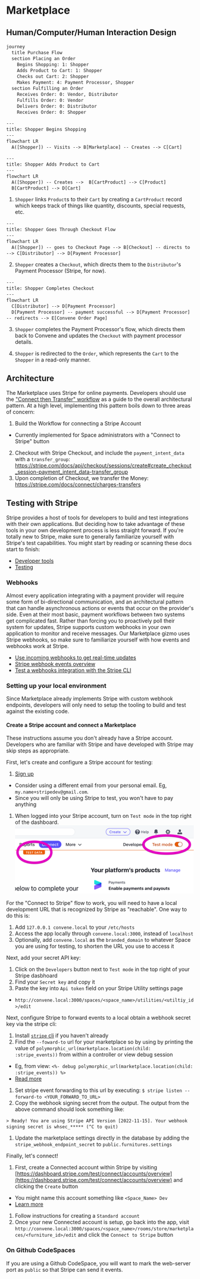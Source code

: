 # Marketplace

## Human/Computer/Human Interaction Design

```mermaid
journey
  title Purchase Flow
  section Placing an Order
    Begins Shopping: 1: Shopper
    Adds Product to Cart: 1: Shopper
    Checks out Cart: 2: Shopper
    Makes Payment: 4: Payment Processor, Shopper
  section Fulfilling an Order
    Receives Order: 0: Vendor, Distributor
    Fulfills Order: 0: Vendor
    Delivers Order: 0: Distributor
    Receives Order: 0: Shopper
```

```mermaid
---
title: Shopper Begins Shopping
---
flowchart LR
  A([Shopper]) -- Visits --> B[Marketplace] -- Creates --> C[Cart]
```

```mermaid
---
title: Shopper Adds Product to Cart
---
flowchart LR
  A([Shopper]) -- Creates -->  B[CartProduct] --> C[Product]
  B[CartProduct] --> D[Cart]
```

1. `Shopper` links `Product`s to their `Cart` by creating a `CartProduct` record which keeps track of things like quantity, discounts, special requests, etc.

```mermaid
---
title: Shopper Goes Through Checkout Flow
---
flowchart LR
  A([Shopper]) -- goes to Checkout Page --> B[Checkout] -- directs to --> C[Distributor] --> D[Payment Processor]
```

2. `Shopper` creates a `Checkout`, which directs them to the `Distributor`'s Payment Processor (Stripe, for now).

```mermaid
---
title: Shopper Completes Checkout
---
flowchart LR
  C[Distributor] --> D[Payment Processor]
  D[Payment Processor] -- payment successful --> D[Payment Processor] -- redirects --> E[Convene Order Page]
```

3. `Shopper` completes the Payment Processor's flow, which directs them back to Convene and updates the `Checkout` with payment processor details.

4. `Shopper` is redirected to the `Order`, which represents the `Cart` to the `Shopper` in a read-only manner.

## Architecture

The Marketplace uses Stripe for online payments. Developers should use the ["Connect then Transfer" workflow](https://stripe.com/docs/connect/collect-then-transfer-guide) as a guide to the overall architectural pattern. At a high level, implementing this pattern boils down to three areas of concern:

1. Build the Workflow for connecting a Stripe Account
  - Currently implemented for Space administrators with a "Connect to Stripe" button
2. Checkout with Stripe Checkout, and include the `payment_intent_data` with a `transfer_group`: https://stripe.com/docs/api/checkout/sessions/create#create_checkout_session-payment_intent_data-transfer_group
3. Upon completion of Checkout, we transfer the Money: https://stripe.com/docs/connect/charges-transfers

## Testing with Stripe

Stripe provides a host of tools for developers to build and test integrations with their own applications. But deciding how to take advantage of these tools in your own development process is less straight forward. If you're totally new to Stripe, make sure to generally familiarize yourself with Stripe's test capabilities. You might start by reading or scanning these docs start to finish:
* [Developer tools](https://stripe.com/docs/development)
* [Testing](https://stripe.com/docs/testing)


### Webhooks
Almost every application integrating with a payment provider will require some form of bi-directional communication, and an architectural pattern that can handle asynchronous actions or events that occur on the provider's side. Even at their most basic, payment workflows between two systems get complicated fast. Rather than forcing you to proactively poll their system for updates, Stripe supports custom webhooks in your own application to monitor and receive messages. Our Marketplace gizmo uses Stripe webhooks, so make sure to familiarize yourself with how events and webhooks work at Stripe.
* [Use incoming webhooks to get real-time updates](https://stripe.com/docs/webhooks)
* [Stripe webhook events overview](https://stripe.com/docs/webhooks/stripe-events)
* [Test a webhooks integration with the Stripe CLI](https://stripe.com/docs/webhooks/test)

### Setting up your local environment

Since Marketplace already implements Stripe with custom webhook endpoints, developers will only need to setup the tooling to build and test against the existing code.

#### Create a Stripe account and connect a Marketplace

These instructions assume you don't already have a Stripe account. Developers who are familiar with Stripe and have developed with Stripe may skip steps as appropriate.

First, let's create and configure a Stripe account for testing:
1. [Sign up](https://dashboard.stripe.com/register)
  - Consider using a different email from your personal email. Eg, `my.name+stripedev@gmail.com`.
  - Since you will only be using Stripe to test, you won't have to pay anything
1. When logged into your Stripe account, turn on `Test mode` in the top right of the dashboard.
  ![Turn on Stripe test mode](stripe_test_mode.png)

For the "Connect to Stripe" flow to work, you will need to have a local development URL that is recognized by Stripe as "reachable". One way to do this is:
1. Add `127.0.0.1 convene.local` to your `/etc/hosts`
1. Access the app locally through `convene.local:3000`, instead of `localhost`
1. Optionally, add `convene.local` as the `branded_domain` to whatever Space you are using for testing, to shorten the URL you use to access it

Next, add your secret API key:
1. Click on the `Developers` button next to `Test mode` in the top right of your Stripe dasbhoard
1. Find your `Secret key` and copy it
1. Paste the key into `Api token` field on your Stripe Utility settings page
  - `http://convene.local:3000/spaces/<space_name>/utilities/<utiltiy_id>/edit`

Next, configure Stripe to forward events to a local obtain a webhook secret key via the stripe cli:

1. Install [`stripe` cli](https://stripe.com/docs/stripe-cli) if you haven't already
1. Find the `--foward-to` url for your marketplace so by using by printing the value of  `polymorphic_url(marketplace.location(child: :stripe_events))` from within a controller or view debug session
  - Eg, from view: `<%- debug polymorphic_url(marketplace.location(child: :stripe_events)) %>`
  - [Read more](https://stripe.com/docs/webhooks/test#webhook-test-cli)
1. Set stripe event forwarding to this url by executing: `$ stripe listen --forward-to <YOUR_FORWARD_TO_URL>`
1. Copy the webhook signing secret from the output. The output from the above command should look something like:
```
> Ready! You are using Stripe API Version [2022-11-15]. Your webhook signing secret is whsec_***** (^C to quit)
```
1. Update the marketplace settings directly in the database by adding the `stripe_webhook_endpoint_secret` to `public.furnitures.settings`

Finally, let's connect!

1. First, create a Connected account within Stripe by visiting [https://dashboard.stripe.com/test/connect/accounts/overview](https://dashboard.stripe.com/test/connect/accounts/overview) and clicking the `Create` button
  - You might name this account something like `<Space_Name> Dev`
  - [Learn more](https://stripe.com/docs/connect)
1. Follow instructions for creating a `Standard account`
1. Once your new Connected account is setup, go back into the app, visit `http://convene.local:3000/spaces/<space_name>/rooms/store/marketplaces/<furniture_id>/edit` and click the `Connect to Stripe` button






### On Github CodeSpaces
If you are using a Github CodeSpace, you will want to mark the web-server port as `public` so that Stripe can send it events.
